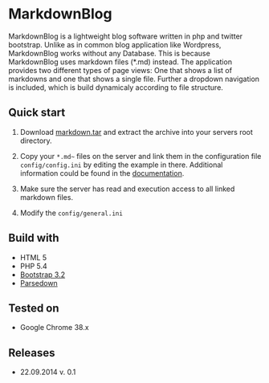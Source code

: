 # MarkdownBlog

MarkdownBlog is a lightweight blog software written in php and twitter bootstrap. Unlike as in common blog application like Wordpress, MarkdownBlog works without any Database. This is because MarkdownBlog uses markdown files (*.md) instead. The application provides two different types of page views: One that shows a list of markdowns and one that shows a single file. Further a dropdown navigation is included, which is build dynamicaly according to file structure.


## Quick start

1. Download [markdown.tar](https://github.com/phgamper/markdown_blog/releases) and extract the archive into your servers root directory.

2. Copy your `*.md~` files on the server and link them in the configuration file `config/config.ini` by editing the example in there. Additional information could be found in the [documentation]().

3. Make sure the server has read and execution access to all linked markdown files.

4. Modify the `config/general.ini`  


## Build with

- HTML 5
- PHP 5.4
- [Bootstrap 3.2](http://getbootstrap.com/)
- [Parsedown](http://parsedown.org)

## Tested on

- Google Chrome 38.x


## Releases

- 22.09.2014  v. 0.1

